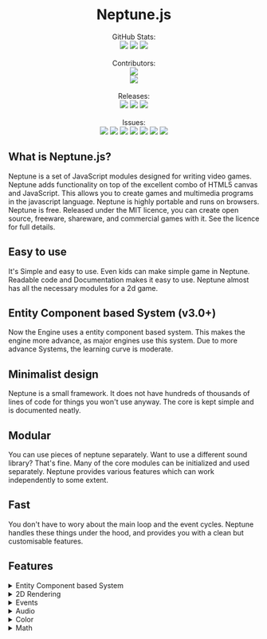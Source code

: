 <h1 align="center"> Neptune.js </h1>

<p align="center">
GitHub Stats: <br>
<img src="https://badgen.net/github/stars/notsujal/neptune.js"/>
<img src="https://badgen.net/github/forks/notsujal/neptune.js"/>
<img src="https://badgen.net/github/tags/notsujal/neptune.js"/>
<br>
<br>
Contributors: <br>
<img src="https://badgen.net/github/contributors/notsujal/neptune.js"/>
<br>
<a href="https://github.com/NotSujal/Neptune.js/graphs/contributors">
  <img src="https://contrib.rocks/image?repo=NotSujal/Neptune.js" />
</a>
<br>
<br>
Releases: <br>
<img src="https://badgen.net/github/tag/notsujal/neptune.js"/>
<img src="https://badgen.net/github/releases/notsujal/neptune.js"/>
<img src="https://badgen.net/github/license/notsujal/neptune.js"/>
<br>
<br>
Issues: <br>
<img src="https://badgen.net/github/issues/notsujal/neptune.js"/>
<img src="https://badgen.net/github/closed-issues/notsujal/neptune.js"/>
<img src="https://badgen.net/github/open-issues/notsujal/neptune.js"/>
<img src="https://badgen.net/github/label-issues/Notsujal/neptune.js/enhancement"/>
<img src="https://badgen.net/github/label-issues/Notsujal/neptune.js/help wanted"/>
<img src="https://badgen.net/github/label-issues/Notsujal/neptune.js/fixed"/>
<img src="https://badgen.net/github/label-issues/Notsujal/neptune.js/bug"/>


## What is Neptune.js?

Neptune is a set of JavaScript modules designed for writing video games. 
Neptune adds functionality on top of the excellent combo of HTML5 canvas and JavaScript. 
This allows you to create games and multimedia programs in the javascript language.
Neptune is highly portable and runs on browsers.
Neptune is free. Released under the MIT licence, you can create open source, 
freeware, shareware, and commercial games with it. See the licence for full details. 

## Easy to use
It's Simple and easy to use. 
Even kids can make simple game in Neptune.
Readable code and Documentation makes it easy to use. 
Neptune almost has all the necessary modules for a 2d game.

## Entity Component based System (v3.0+)
Now the Engine uses a entity component based system.
This makes the engine more advance, as major engines use this system.
Due to more advance Systems, the learning curve is moderate.

## Minimalist design
Neptune is a small framework. 
It does not have hundreds of thousands of lines of code for things you won't use anyway. 
The core is kept simple and is documented neatly.

## Modular
You can use pieces of neptune separately. 
Want to use a different sound library? That's fine. 
Many of the core modules can be initialized and used separately.
Neptune provides various features which can work independently to some extent.

## Fast
You don't have to wory about the main loop and the event cycles. 
Neptune handles these things under the hood, and provides you with a clean but customisable features.


## Features

<details>
<summary> Entity Component based System </summary>
<p>
Neptune uses a entity component based system.
This system is suitable for editor based engines.
</p>
</details>


<details>
  <summary>2D Rendering</summary>
  <p>
    Neptune has a 2D rendering system. 
    It uses HTML5 canvas to render the game.
  </p>
  <ul>
    <details>
      <summary> Shapes </summary>
      <p>
        Neptune has a built in shape renderer. 
        It can render basic shapes like rectangle, circle, line, etc.
      </p>
      <ul>
        <li>Circle</li>
        <li>Line</li>
        <li>Rectangle</li>
        <li>Polygon</li>
        <li>Triangle</li>
      </ul>
    </details>
    <details>
      <summary> UI </summary>
      <p>
        Neptune has a built in UI renderer. 
        It can render basic UI elements like sprites, text, etc.
      </p>
      <ul>
        <details>
        <summary> Containers </summary>
        <p>
          Neptune has a built in UI container renderer. 
          It can render basic UI containers like Margin Container, Grid Container, etc.
        <ul>
          <li>Margin</li>
          <li>HBox</li>
          <li>VBox</li>
          <li>Grid</li>
        </ul>
        </details>
        <li>Panel</li>
        <li>Sprite</li>
        <li>Text</li>
    </details>
     <summary> Text </summary>
    <summary> Images </summary>
  </ul>
</details>



<details>
<summary> Events </summary>
<p>
Neptune has a built in event system.
It can handle mouse, keyboard, touch, etc.
</p>
<ul>
  <li>Keyboard</li>
  <li>Mouse</li>
  <li>Touch</li>
</ul>
</details>

<details>
<summary> Audio </summary>
<p>
Neptune has a built in audio system.
It can play audio files.
</p>
<ul>
  <li>Sound</li>
  <li>Music</li>
</details>

<details>
<summary> Color </summary>
<p>
Neptune has a built in color system.
It can handle colors.
</p>
<ul>
  <li>Color</li>
  <li>Color Templates</li>
</details>

<details>
<summary> Math </summary>
<p>
Neptune has a built in math system.
It can handle basic math functions.
</p>
<ul>
  <li>Vector2</li>
  <li>Math Library</li>
